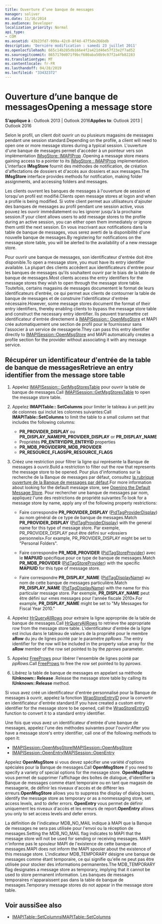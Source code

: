 ```yaml
---
title: Ouverture d’une banque de messages
manager: soliver
ms.date: 11/16/2014
ms.audience: Developer
localization_priority: Normal
api_type:
- COM
ms.assetid: 43b23fd7-999a-42c0-8f4d-47f5de266bdb
description: 'Derniére modification : samedi 23 juillet 2011'
ms.openlocfilehash: 665c14b285db166e4f2a421d46e57f23e2f7ad52
ms.sourcegitcommit: 8657170d071f9bcf680aba50b9c07f2a4fb82283
ms.translationtype: MT
ms.contentlocale: fr-FR
ms.lasthandoff: 04/28/2019
ms.locfileid: "33432372"
---
```

# <a name="opening-a-message-store"></a><span data-ttu-id="ae7d0-103">Ouverture d’une banque de messages</span><span class="sxs-lookup"><span data-stu-id="ae7d0-103">Opening a message store</span></span>

<span data-ttu-id="ae7d0-104">**S’applique à** : Outlook 2013 | Outlook 2016</span><span class="sxs-lookup"><span data-stu-id="ae7d0-104">**Applies to**: Outlook 2013 | Outlook 2016</span></span> 
  
<span data-ttu-id="ae7d0-105">Selon le profil, un client doit ouvrir un ou plusieurs magasins de messages pendant une session standard.</span><span class="sxs-lookup"><span data-stu-id="ae7d0-105">Depending on the profile, a client will need to open one or more message stores during a typical session.</span></span> <span data-ttu-id="ae7d0-106">L'ouverture d'une banque de messages permet d'accéder à un pointeur vers son implémentation [IMsgStore: IMAPIProp](imsgstoreimapiprop.md) .</span><span class="sxs-lookup"><span data-stu-id="ae7d0-106">Opening a message store means gaining access to a pointer to its [IMsgStore : IMAPIProp](imsgstoreimapiprop.md) implementation.</span></span> <span data-ttu-id="ae7d0-107">L'interface **IMsgStore** fournit des méthodes de notification, de création d'affectations de dossiers et d'accès aux dossiers et aux messages.</span><span class="sxs-lookup"><span data-stu-id="ae7d0-107">The **IMsgStore** interface provides methods for notification, making folder assignments, and accessing folders and messages.</span></span> 
  
<span data-ttu-id="ae7d0-108">Les clients ouvrent les banques de messages à l'ouverture de session et lorsqu'un profil est modifié.</span><span class="sxs-lookup"><span data-stu-id="ae7d0-108">Clients open message stores at logon and when a profile is being modified.</span></span> <span data-ttu-id="ae7d0-109">Si votre client permet aux utilisateurs d'ajouter des banques de messages au profil pendant une session active, vous pouvez les ouvrir immédiatement ou les ignorer jusqu'à la prochaine session.</span><span class="sxs-lookup"><span data-stu-id="ae7d0-109">If your client allows users to add message stores to the profile during an active session, you can either open them immediately or ignore them until the next session.</span></span> <span data-ttu-id="ae7d0-110">En vous inscrivant aux notifications dans la table de banque de messages, vous serez averti de la disponibilité d'une nouvelle banque de messages.</span><span class="sxs-lookup"><span data-stu-id="ae7d0-110">By registering for notifications on the message store table, you will be alerted to the availability of a new message store.</span></span>
  
<span data-ttu-id="ae7d0-111">Pour ouvrir une banque de messages, son identificateur d'entrée doit être disponible.</span><span class="sxs-lookup"><span data-stu-id="ae7d0-111">To open a message store, you must have its entry identifier available.</span></span> <span data-ttu-id="ae7d0-112">La plupart des clients accèdent aux identificateurs d'entrée pour les banques de messages qu'ils souhaitent ouvrir par le biais de la table de banque de messages.</span><span class="sxs-lookup"><span data-stu-id="ae7d0-112">Most clients access the entry identifiers for the message stores they wish to open through the message store table.</span></span> <span data-ttu-id="ae7d0-113">Toutefois, certains magasins de messages documentent le format de leurs identificateurs d'entrée, ce qui permet aux clients de contourner la table de banque de messages et de construire l'identificateur d'entrée nécessaire.</span><span class="sxs-lookup"><span data-stu-id="ae7d0-113">However, some message stores document the format of their entry identifiers, thereby enabling clients to bypass the message store table and construct the necessary entry identifier.</span></span> <span data-ttu-id="ae7d0-114">Ils peuvent transmettre cet identificateur d'entrée directement à [IMAPISession:: OpenMsgStore](imapisession-openmsgstore.md) et MAPI crée automatiquement une section de profil pour le fournisseur sans l'associer à un service de messagerie.</span><span class="sxs-lookup"><span data-stu-id="ae7d0-114">They can pass this entry identifier directly to [IMAPISession::OpenMsgStore](imapisession-openmsgstore.md) and MAPI automatically creates a profile section for the provider without associating it with any message service.</span></span> 
  
## <a name="retrieve-an-entry-identifier-from-the-message-store-table"></a><span data-ttu-id="ae7d0-115">Récupérer un identificateur d'entrée de la table de banque de messages</span><span class="sxs-lookup"><span data-stu-id="ae7d0-115">Retrieve an entry identifier from the message store table</span></span>
  
1. <span data-ttu-id="ae7d0-116">Appelez [IMAPISession:: GetMsgStoresTable](imapisession-getmsgstorestable.md) pour ouvrir la table de banque de messages.</span><span class="sxs-lookup"><span data-stu-id="ae7d0-116">Call [IMAPISession::GetMsgStoresTable](imapisession-getmsgstorestable.md) to open the message store table.</span></span> 
    
2. <span data-ttu-id="ae7d0-117">Appelez **IMAPITable:: SetColumns** pour limiter le tableau à un petit jeu de colonnes qui inclut les colonnes suivantes:</span><span class="sxs-lookup"><span data-stu-id="ae7d0-117">Call **IMAPITable::SetColumns** to limit the table to a small column set that includes the following columns:</span></span> 
    
   - <span data-ttu-id="ae7d0-118">**PR_PROVIDER_DISPLAY** ou **PR_DISPLAY_NAME**</span><span class="sxs-lookup"><span data-stu-id="ae7d0-118">**PR_PROVIDER_DISPLAY** or **PR_DISPLAY_NAME**</span></span>
   - <span data-ttu-id="ae7d0-119">Propriétés **PR_ENTRYID**</span><span class="sxs-lookup"><span data-stu-id="ae7d0-119">**PR_ENTRYID** properties</span></span> 
   - <span data-ttu-id="ae7d0-120">**PR_MDB_PROVIDER**</span><span class="sxs-lookup"><span data-stu-id="ae7d0-120">**PR_MDB_PROVIDER**</span></span>
   - <span data-ttu-id="ae7d0-121">**PR_RESOURCE_FLAGS**</span><span class="sxs-lookup"><span data-stu-id="ae7d0-121">**PR_RESOURCE_FLAGS**</span></span>
    
3. <span data-ttu-id="ae7d0-122">Créez une restriction pour filtrer la ligne qui représente la Banque de messages à ouvrir.</span><span class="sxs-lookup"><span data-stu-id="ae7d0-122">Build a restriction to filter out the row that represents the message store to be opened.</span></span> <span data-ttu-id="ae7d0-123">Pour plus d'informations sur la recherche de la Banque de messages par défaut, consultez [la rubrique ouverture de la Banque de messages par défaut](opening-the-default-message-store.md).</span><span class="sxs-lookup"><span data-stu-id="ae7d0-123">For more information about looking for the default message store, see [Opening the Default Message Store](opening-the-default-message-store.md).</span></span> <span data-ttu-id="ae7d0-124">Pour rechercher une banque de messages par nom, appliquez l'une des restrictions de propriété suivantes:</span><span class="sxs-lookup"><span data-stu-id="ae7d0-124">To look for a message store by name, apply any of the following property restrictions:</span></span>
    
   - <span data-ttu-id="ae7d0-125">Faire correspondre **PR_PROVIDER_DISPLAY** ([PidTagProviderDisplay](pidtagproviderdisplay-canonical-property.md)) au nom général de ce type de banque de messages.</span><span class="sxs-lookup"><span data-stu-id="ae7d0-125">Match **PR_PROVIDER_DISPLAY** ([PidTagProviderDisplay](pidtagproviderdisplay-canonical-property.md)) with the general name for this type of message store.</span></span> <span data-ttu-id="ae7d0-126">Par exemple, PR_PROVIDER_DISPLAY peut être défini sur «dossiers personnels».</span><span class="sxs-lookup"><span data-stu-id="ae7d0-126">For example, PR_PROVIDER_DISPLAY might be set to "Personal Folders".</span></span>
    
   - <span data-ttu-id="ae7d0-127">Faire correspondre **PR_MDB_PROVIDER** ([PidTagStoreProvider](pidtagstoreprovider-canonical-property.md)) avec le **MAPIUID** spécifique pour ce type de banque de messages.</span><span class="sxs-lookup"><span data-stu-id="ae7d0-127">Match **PR_MDB_PROVIDER** ([PidTagStoreProvider](pidtagstoreprovider-canonical-property.md)) with the specific **MAPIUID** for this type of message store.</span></span> 
    
   - <span data-ttu-id="ae7d0-128">Faire correspondre **PR_DISPLAY_NAME** ([PidTagDisplayName](pidtagdisplayname-canonical-property.md)) au nom de cette banque de messages particulière.</span><span class="sxs-lookup"><span data-stu-id="ae7d0-128">Match **PR_DISPLAY_NAME** ([PidTagDisplayName](pidtagdisplayname-canonical-property.md)) with the name for this particular message store.</span></span> <span data-ttu-id="ae7d0-129">Par exemple, **PR_DISPLAY_NAME** peut être défini sur «mes messages pour l'année fiscale 2010».</span><span class="sxs-lookup"><span data-stu-id="ae7d0-129">For example, **PR_DISPLAY_NAME** might be set to "My Messages for Fiscal Year 2010."</span></span> 
    
4. <span data-ttu-id="ae7d0-130">Appelez [HrQueryAllRows](hrqueryallrows.md) pour extraire la ligne appropriée de la table de banque de messages.</span><span class="sxs-lookup"><span data-stu-id="ae7d0-130">Call [HrQueryAllRows](hrqueryallrows.md) to retrieve the appropriate row from the message store table.</span></span> <span data-ttu-id="ae7d0-131">L'identificateur d'entrée de la ligne est inclus dans le tableau de valeurs de la propriété pour le membre **aRow** du jeu de lignes pointé par le paramètre _ppRows_ .</span><span class="sxs-lookup"><span data-stu-id="ae7d0-131">The entry identifier for the row will be included in the property value array for the **aRow** member of the row set pointed to by the  _pprows_ parameter.</span></span> 
    
5. <span data-ttu-id="ae7d0-132">Appelez [FreeProws](freeprows.md) pour libérer l'ensemble de lignes pointé par _ppRows_.</span><span class="sxs-lookup"><span data-stu-id="ae7d0-132">Call [FreeProws](freeprows.md) to free the row set pointed to by  _pprows_.</span></span>
    
6. <span data-ttu-id="ae7d0-133">Libérez la table de banque de messages en appelant sa méthode **IUnknown:: Release** .</span><span class="sxs-lookup"><span data-stu-id="ae7d0-133">Release the message store table by calling its **IUnknown::Release** method.</span></span> 
    
<span data-ttu-id="ae7d0-134">Si vous avez créé un identificateur d'entrée personnalisé pour la Banque de messages à ouvrir, appelez la fonction [WrapStoreEntryID](wrapstoreentryid.md) pour la convertir en identificateur d'entrée standard.</span><span class="sxs-lookup"><span data-stu-id="ae7d0-134">If you have created a custom entry identifier for the message store to be opened, call the [WrapStoreEntryID](wrapstoreentryid.md) function to convert it to a standard entry identifier.</span></span> 
  
<span data-ttu-id="ae7d0-135">Une fois que vous avez un identificateur d'entrée d'une banque de messages, appelez l'une des méthodes suivantes pour l'ouvrir:</span><span class="sxs-lookup"><span data-stu-id="ae7d0-135">After you have a message store's entry identifier, call one of the following methods to open it:</span></span>
  
- [<span data-ttu-id="ae7d0-136">IMAPISession::OpenMsgStore</span><span class="sxs-lookup"><span data-stu-id="ae7d0-136">IMAPISession::OpenMsgStore</span></span>](imapisession-openmsgstore.md)
- [<span data-ttu-id="ae7d0-137">IMAPISession::OpenEntry</span><span class="sxs-lookup"><span data-stu-id="ae7d0-137">IMAPISession::OpenEntry</span></span>](imapisession-openentry.md)
    
<span data-ttu-id="ae7d0-138">Appelez **OpenMsgStore** si vous devez spécifier une variété d'options spéciales pour la Banque de messages.</span><span class="sxs-lookup"><span data-stu-id="ae7d0-138">Call **OpenMsgStore** if you need to specify a variety of special options for the message store.</span></span> <span data-ttu-id="ae7d0-139">**OpenMsgStore** vous permet de supprimer l'affichage des boîtes de dialogue, d'identifier la Banque de messages comme étant temporaire ou en tant que magasin de messagerie, de définir les niveaux d'accès et de différer les erreurs.</span><span class="sxs-lookup"><span data-stu-id="ae7d0-139">**OpenMsgStore** allows you to suppress the display of dialog boxes, identify the message store as temporary or as a nonmessaging store, set access levels, and to defer errors.</span></span> <span data-ttu-id="ae7d0-140">**OpenEntry** vous permet de définir uniquement les niveaux d'accès et les erreurs de report.</span><span class="sxs-lookup"><span data-stu-id="ae7d0-140">**OpenEntry** allows you only to set access levels and defer errors.</span></span> 
  
<span data-ttu-id="ae7d0-141">La définition de l'indicateur MDB_NO_MAIL indique à MAPI que la Banque de messages ne sera pas utilisée pour l'envoi ou la réception de messages.</span><span class="sxs-lookup"><span data-stu-id="ae7d0-141">Setting the MDB_NO_MAIL flag indicates to MAPI that the message store will not be used for sending or receiving messages.</span></span> <span data-ttu-id="ae7d0-142">MAPI n'informe pas le spouleur MAPI de l'existence de cette banque de messages.</span><span class="sxs-lookup"><span data-stu-id="ae7d0-142">MAPI does not inform the MAPI spooler about the existence of this message store.</span></span> <span data-ttu-id="ae7d0-143">L'indicateur MDB_TEMPORARY désigne une banque de messages comme étant temporaire, ce qui signifie qu'elle ne peut pas être utilisée pour stocker des informations permanentes.</span><span class="sxs-lookup"><span data-stu-id="ae7d0-143">The MDB_TEMPORARY flag designates a message store as temporary, implying that it cannot be used to store permanent information.</span></span> <span data-ttu-id="ae7d0-144">Les banques de messages temporaires n'apparaissent pas dans la table de banque de messages.</span><span class="sxs-lookup"><span data-stu-id="ae7d0-144">Temporary message stores do not appear in the message store table.</span></span> 
  
## <a name="see-also"></a><span data-ttu-id="ae7d0-145">Voir aussi</span><span class="sxs-lookup"><span data-stu-id="ae7d0-145">See also</span></span>

- [<span data-ttu-id="ae7d0-146">IMAPITable::SetColumns</span><span class="sxs-lookup"><span data-stu-id="ae7d0-146">IMAPITable::SetColumns</span></span>](imapitable-setcolumns.md)

